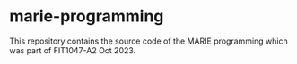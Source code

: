 # marie-programming
This repository contains the source code of the MARIE programming which was part of FIT1047-A2 Oct 2023.
